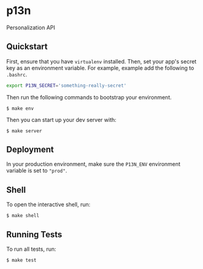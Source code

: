 p13n
====

Personalization API

Quickstart
----------

First, ensure that you have `virtualenv` installed.
Then, set your app's secret key as an environment variable. For example, example add the following to `.bashrc`.

``` bash
export P13N_SECRET='something-really-secret'
```

Then run the following commands to bootstrap your environment.

```
$ make env
```

Then you can start up your dev server with:

```
$ make server
```

Deployment
----------

In your production environment, make sure the `P13N_ENV` environment variable is set to `"prod"`.

Shell
-----

To open the interactive shell, run:

```
$ make shell
```

Running Tests
-------------

To run all tests, run:

```
$ make test
```
